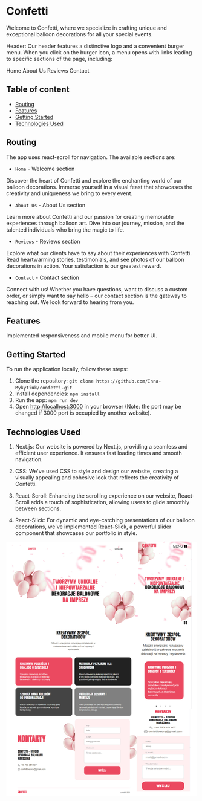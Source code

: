 # Confetti

Welcome to Confetti, where we specialize in crafting unique and exceptional balloon decorations for all your special events.

Header:
Our header features a distinctive logo and a convenient burger menu. When you click on the burger icon, a menu opens with links leading to specific sections of the page, including:

Home
About Us
Reviews
Contact

## Table of content

- [Routing](#routing)
- [Features](#features)
- [Getting Started](#getting-started)
- [Technologies Used](#technologies-used)

## Routing

The app uses react-scroll for navigation. The available sections are:

- `Home` - Welcome section

Discover the heart of Confetti and explore the enchanting world of our balloon decorations. Immerse yourself in a visual feast that showcases the creativity and uniqueness we bring to every event.

- `About Us` - About Us section

Learn more about Confetti and our passion for creating memorable experiences through balloon art. Dive into our journey, mission, and the talented individuals who bring the magic to life.

- `Reviews` - Reviews section

Explore what our clients have to say about their experiences with Confetti. Read heartwarming stories, testimonials, and see photos of our balloon decorations in action. Your satisfaction is our greatest reward.

- `Contact` - Contact section

Connect with us! Whether you have questions, want to discuss a custom order, or simply want to say hello – our contact section is the gateway to reaching out. We look forward to hearing from you.

## Features

Implemented responsiveness and mobile menu for better UI.

## Getting Started

To run the application locally, follow these steps:

1. Clone the repository: `git clone https://github.com/Inna-Mykytiuk/confetti.git`
2. Install dependencies: `npm install`
3. Run the app: `npm run dev`
4. Open [http://localhost:3000](http://localhost:3000) in your browser (Note: the port may be changed if 3000 port is occupied by another website).

## Technologies Used

1. Next.js:
   Our website is powered by Next.js, providing a seamless and efficient user experience. It ensures fast loading times and smooth navigation.

2. CSS:
   We've used CSS to style and design our website, creating a visually appealing and cohesive look that reflects the creativity of Confetti.

3. React-Scroll:
   Enhancing the scrolling experience on our website, React-Scroll adds a touch of sophistication, allowing users to glide smoothly between sections.

4. React-Slick:
   For dynamic and eye-catching presentations of our balloon decorations, we've implemented React-Slick, a powerful slider component that showcases our portfolio in style.

![preview](https://github.com/Inna-Mykytiuk/confetti/blob/main/public/assets/images/confetti.jpg)

